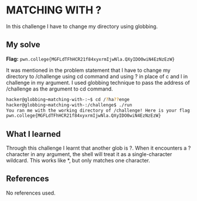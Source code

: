 # MATCHING WITH ?
In this challenge I have to change my directory using globbing.

## My solve
**Flag:** `pwn.college{MGFLdTFhHCR21f84xyxrmIjwNla.QXyIDO0wiN4EzNzEzW}`

It was mentioned in the problem statement that I have to change my directory to /challenge using cd command and using ? in place of c and l in challenge in my argument. I used globbing technique to pass the address of /challenge as the argument to cd command.
```bash
hacker@globbing~matching-with-:~$ cd /?ha??enge
hacker@globbing~matching-with-:/challenge$ ./run
You ran me with the working directory of /challenge! Here is your flag:
pwn.college{MGFLdTFhHCR21f84xyxrmIjwNla.QXyIDO0wiN4EzNzEzW}
```

## What I learned
Through this challenge I learnt that another glob is ?. When it encounters a ? character in any argument, the shell will treat it as a single-character wildcard. This works like *, but only matches one character.

## References
No references used.

